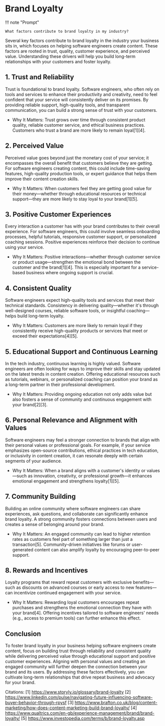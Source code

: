 # Brand Loyalty

!!! note "Prompt"

    What factors contribute to brand loyalty in my industry?

Several key factors contribute to brand loyalty in the industry your business sits in, which focuses on helping software engineers create content. These factors are rooted in trust, quality, customer experience, and perceived value. Understanding these drivers will help you build long-term relationships with your customers and foster loyalty.

## 1. Trust and Reliability
Trust is foundational to brand loyalty. Software engineers, who often rely on tools and services to enhance their productivity and creativity, need to feel confident that your service will consistently deliver on its promises. By providing reliable support, high-quality tools, and transparent communication, you can build a strong sense of trust with your customers.

- Why It Matters: Trust grows over time through consistent product quality, reliable customer service, and ethical business practices. Customers who trust a brand are more likely to remain loyal[1][4].

## 2. Perceived Value
Perceived value goes beyond just the monetary cost of your service; it encompasses the overall benefit that customers believe they are getting. For software engineers creating content, this could include time-saving features, high-quality production tools, or expert guidance that helps them improve their content creation skills.

- Why It Matters: When customers feel they are getting good value for their money—whether through educational resources or technical support—they are more likely to stay loyal to your brand[1][5].

## 3. Positive Customer Experiences
Every interaction a customer has with your brand contributes to their overall experience. For software engineers, this could involve seamless onboarding processes, helpful tutorials, responsive customer support, or personalized coaching sessions. Positive experiences reinforce their decision to continue using your service.

- Why It Matters: Positive interactions—whether through customer service or product usage—strengthen the emotional bond between the customer and the brand[1][4]. This is especially important for a service-based business where ongoing support is crucial.

## 4. Consistent Quality
Software engineers expect high-quality tools and services that meet their technical standards. Consistency in delivering quality—whether it's through well-designed courses, reliable software tools, or insightful coaching—helps build long-term loyalty.

- Why It Matters: Customers are more likely to remain loyal if they consistently receive high-quality products or services that meet or exceed their expectations[4][5].

## 5. Educational Support and Continuous Learning
In the tech industry, continuous learning is highly valued. Software engineers are often looking for ways to improve their skills and stay updated on the latest trends in content creation. Offering educational resources such as tutorials, webinars, or personalized coaching can position your brand as a long-term partner in their professional development.

- Why It Matters: Providing ongoing education not only adds value but also fosters a sense of community and continuous engagement with your brand[2][3].

## 6. Personal Relevance and Alignment with Values
Software engineers may feel a stronger connection to brands that align with their personal values or professional goals. For example, if your service emphasizes open-source contributions, ethical practices in tech education, or inclusivity in content creation, it can resonate deeply with certain segments of your audience.

- Why It Matters: When a brand aligns with a customer's identity or values—such as innovation, creativity, or professional growth—it enhances emotional engagement and strengthens loyalty[1][5].

## 7. Community Building
Building an online community where software engineers can share experiences, ask questions, and collaborate can significantly enhance brand loyalty. A strong community fosters connections between users and creates a sense of belonging around your brand.

- Why It Matters: An engaged community can lead to higher retention rates as customers feel part of something larger than just a transaction[5]. Community-driven initiatives like forums or user-generated content can also amplify loyalty by encouraging peer-to-peer support.

## 8. Rewards and Incentives
Loyalty programs that reward repeat customers with exclusive benefits—such as discounts on advanced courses or early access to new features—can incentivize continued engagement with your service.

- Why It Matters: Rewarding loyal customers encourages repeat purchases and strengthens the emotional connection they have with your brand[4]. Offering incentives tailored to software engineers' needs (e.g., access to premium tools) can further enhance this effect.

## Conclusion
To foster brand loyalty in your business helping software engineers create content, focus on building trust through reliability and consistent quality while delivering perceived value through educational support and positive customer experiences. Aligning with personal values and creating an engaged community will further deepen the connection between your brand and its users. By addressing these factors effectively, you can cultivate long-term relationships that drive repeat business and advocacy for your brand.

Citations:
[1] https://www.storyly.io/glossary/brand-loyalty
[2] https://www.linkedin.com/pulse/navigating-future-influencing-software-buyer-behavior-through-rpysf
[3] https://www.brafton.co.uk/blog/content-marketing/how-does-content-marketing-build-brand-loyalty/
[4] https://www.qualtrics.com/en-gb/experience-management/brand/brand-loyalty/
[5] https://www.investopedia.com/terms/b/brand-loyalty.asp